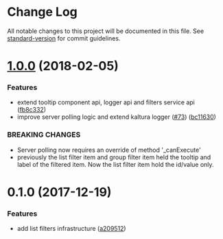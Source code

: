 # Change Log

All notable changes to this project will be documented in this file.
See [standard-version](https://github.com/conventional-changelog/standard-version) for commit guidelines.

<a name="1.0.0"></a>
# [1.0.0](https://github.com/kaltura/kaltura-ng/compare/@kaltura-ng/kaltura-logger@0.1.0...@kaltura-ng/kaltura-logger@1.0.0) (2018-02-05)


### Features

* extend tooltip component api, logger api and filters service api ([fb8c332](https://github.com/kaltura/kaltura-ng/commit/fb8c332))
* improve server polling logic and extend kaltura logger ([#73](https://github.com/kaltura/kaltura-ng/issues/73)) ([bc11630](https://github.com/kaltura/kaltura-ng/commit/bc11630))


### BREAKING CHANGES

* Server polling now requires an override of method '_canExecute'
* previously the list filter item and group filter item held the tooltip and label of the filtered item. Now the list filter item hold the id/value only.




<a name="0.1.0"></a>
# 0.1.0 (2017-12-19)


### Features

* add list filters infrastructure ([a209512](https://github.com/kaltura/kaltura-ng/commit/a209512))
